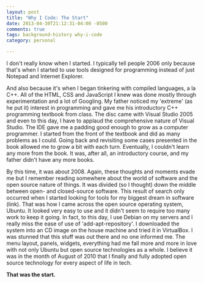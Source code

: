 ```yaml
---
layout: post
title: "Why I Code: The Start"
date: 2013-04-30T21:12:31-04:00 -0500
comments: true
tags: background-history why-i-code
category: personal

---
```


I don't really know when I started. I typically tell people 2006 only
because that's when I started to use tools designed for programming
instead of just Notepad and Internet Explorer.

<!-- more -->
And also because it's when I began tinkering with compiled languages,
 a la C++. All of the HTML, CSS and JavaScript I knew was done mostly through experimentation
and a lot of Googling. My father noticed my 'extreme' (as he put it)
interest in programming and gave me his introductory C++ programming
textbook from class. The disc came with Visual Studio 2005 and even to
this day, I have to applaud the comprehensive nature of Visual Studio.
The IDE gave me a padding good enough to grow as a computer programmer.
I started from the front of the textbook and did as many problems as I
could. Going back and revisiting some cases presented in the book
allowed me to grow a bit with each turn. Eventually, I couldn't learn
any more from the book. It was, after all, an introductory course, and
my father didn't have any more books.

By this time, it was about 2008. Again, these thoughts and moments evade
me but I remember reading somewhere about the world of software and the
open source nature of things. It was divided (so I thought) down the
middle between open- and closed-source software. This result of search
only occurred when I started looking for tools for my biggest dream in
software (link). That was how I came across the open source operating
system, Ubuntu. It looked very easy to use and it didn't seem to require
too many work to keep it going. In fact, to this day, I use Debian on my
servers and I really miss the ease of use of 'add-apt-repository'. I
downloaded the system into an CD image on the house machine and tried it
in VirtualBox. I was stunned that this stuff was out there and no one
informed me. The menu layout, panels, widgets, everything had me fall
more and more in love with not only Ubuntu but open source technologies
as a whole. I believe it was in the month of August of 2010 that I
finally and fully adopted open source technology for every aspect of
life in tech.

**That was the start.**
